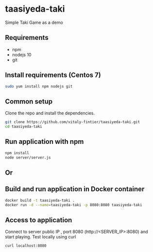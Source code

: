 # taasiyeda-taki
Simple Taki Game as a demo

## Requirements
* npm
* nodejs 10
* git

## Install requirements (Centos 7)

```bash
sudo yum install npm nodejs git 
```

## Common setup

Clone the repo and install the dependencies.

```bash
git clone https://github.com/vitaly-fintier/taasiyeda-taki.git
cd taasiyeda-taki
```

## Run application with npm
```bash
npm install
node server/server.js
```
## Or

## Build and run application in Docker container
```bash
docker build -t taasiyeda-taki .
docker run -d --name=taasiyeda-taki -p 8080:8080 taasiyeda-taki
```

## Access to application
Connect to server public IP , port 8080 (http://<SERVER_IP>:8080) and start playing.
Test locally using curl
```bash
curl localhost:8080
```


